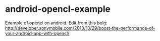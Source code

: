android-opencl-example
======================

Example of opencl on android. Edit from this bolg: http://developer.sonymobile.com/2013/10/29/boost-the-performance-of-your-android-app-with-opencl/
